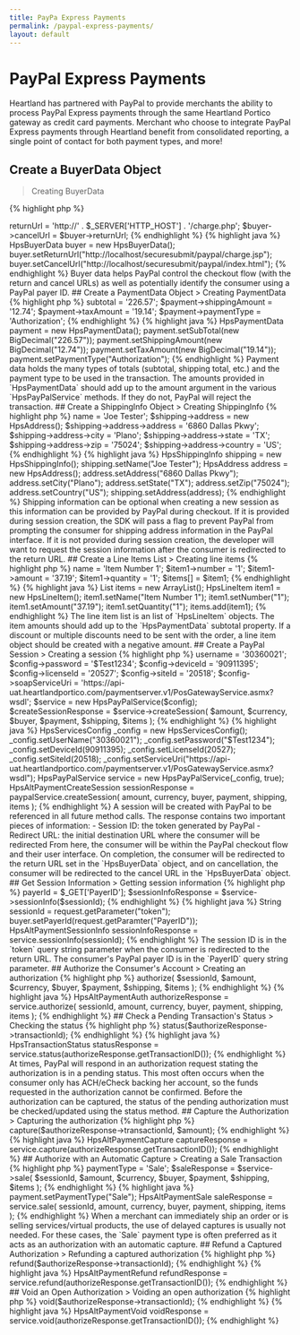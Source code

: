 ```yaml
---
title: PayPa Express Payments
permalink: /paypal-express-payments/
layout: default
---
```


# PayPal Express Payments

Heartland has partnered with PayPal to provide merchants the ability to process PayPal Express payments through the same Heartland Portico gateway as credit card payments. Merchant who choose to integrate PayPal Express payments through Heartland benefit from consolidated reporting, a single point of contact for both payment types, and more!

## Create a BuyerData Object
> Creating BuyerData

{% highlight php %}
<?php
$buyer = new HpsBuyerData();
$buyer->returnUrl = 'http://' . $_SERVER['HTTP_HOST'] . '/charge.php';
$buyer->cancelUrl = $buyer->returnUrl;
{% endhighlight %}

{% highlight java %}
HpsBuyerData buyer = new HpsBuyerData();
buyer.setReturnUrl("http://localhost/securesubmit/paypal/charge.jsp");
buyer.setCancelUrl("http://localhost/securesubmit/paypal/index.html");
{% endhighlight %}

Buyer data helps PayPal control the checkout flow (with the return and cancel URLs) as well as potentially identify the consumer using a PayPal payer ID.

## Create a PaymentData Object
> Creating PaymentData

{% highlight php %}
<?php
$payment = new HpsPaymentData();
$payment->subtotal = '226.57';
$payment->shippingAmount = '12.74';
$payment->taxAmount = '19.14';
$payment->paymentType = 'Authorization';
{% endhighlight %}

{% highlight java %}
HpsPaymentData payment = new HpsPaymentData();
payment.setSubTotal(new BigDecimal("226.57"));
payment.setShippingAmount(new BigDecimal("12.74"));
payment.setTaxAmount(new BigDecimal("19.14"));
payment.setPaymentType("Authorization");
{% endhighlight %}

Payment data holds the many types of totals (subtotal, shipping total, etc.) and the payment type to be used in the transaction. The amounts provided in `HpsPaymentData` should add up to the amount argument in the various `HpsPayPalService` methods. If they do not, PayPal will reject the transaction.

## Create a ShippingInfo Object
> Creating ShippingInfo

{% highlight php %}
<?php
$shipping = new HpsShippingInfo();
$shipping->name = 'Joe Tester';
$shipping->address = new HpsAddress();
$shipping->address->address = '6860 Dallas Pkwy';
$shipping->address->city = 'Plano';
$shipping->address->state = 'TX';
$shipping->address->zip = '75024';
$shipping->address->country = 'US';
{% endhighlight %}

{% highlight java %}
HpsShippingInfo shipping = new HpsShippingInfo();
shipping.setName("Joe Tester");
HpsAddress address = new HpsAddress();
address.setAddress("6860 Dallas Pkwy");
address.setCity("Plano");
address.setState("TX");
address.setZip("75024");
address.setCountry("US");
shipping.setAddress(address);
{% endhighlight %}

Shipping information can be optional when creating a new session as this information can be provided by PayPal during checkout. If it is provided during session creation, the SDK will pass a flag to prevent PayPal from prompting the consumer for shipping address information in the PayPal interface. If it is not provided during session creation, the developer will want to request the session information after the consumer is redirected to the return URL.

## Create a Line Items List
> Creating line items

{% highlight php %}
<?php
$items = array();

$item1 = new HpsLineItem();
$item1->name = 'Item Number 1';
$item1->number = '1';
$item1->amount = '37.19';
$item1->quantity = '1';
$items[] = $item1;
{% endhighlight %}

{% highlight java %}
List<HpsLineItem> items = new ArrayList<HpsLineItem>();
HpsLineItem item1 = new HpsLineItem();
item1.setName("Item Number 1");
item1.setNumber("1");
item1.setAmount("37.19");
item1.setQuantity("1");
items.add(item1);
{% endhighlight %}

The line item list is an list of `HpsLineItem` objects. The item amounts should add up to the `HpsPaymentData` subtotal property.

If a discount or multiple discounts need to be sent with the order, a line item object should be created with a negative amount.

## Create a PayPal Session
> Creating a session

{% highlight php %}
<?php
$config = new HpsServicesConfig();
$config->username = '30360021';
$config->password = '$Test1234';
$config->deviceId = '90911395';
$config->licenseId = '20527';
$config->siteId = '20518';
$config->soapServiceUri = 'https://api-uat.heartlandportico.com/paymentserver.v1/PosGatewayService.asmx?wsdl';

$service = new HpsPayPalService($config);
$createSessionResponse = $service->createSession(
  $amount,
  $currency,
  $buyer,
  $payment,
  $shipping,
  $items
);
{% endhighlight %}

{% highlight java %}
HpsServicesConfig _config = new HpsServicesConfig();
_config.setUserName("30360021");
_config.setPassword("$Test1234");
_config.setDeviceId(90911395);
_config.setLicenseId(20527);
_config.setSiteId(20518);
_config.setServiceUri("https://api-uat.heartlandportico.com/paymentserver.v1/PosGatewayService.asmx?wsdl");
HpsPayPalService service = new HpsPayPalService(_config, true);

HpsAltPaymentCreateSession sessionResponse = paypalService.createSession(
  amount,
  currency,
  buyer,
  payment,
  shipping,
  items
);
{% endhighlight %}

A session will be created with PayPal to be referenced in all future method calls. The response contains two important pieces of information:

- Session ID: the token generated by PayPal
- Redirect URL: the initial destination URL where the consumer will be redirected

From here, the consumer will be within the PayPal checkout flow and their user interface. On completion, the consumer will be redirected to the return URL set in the `HpsBuyerData` object, and on cancellation, the consumer will be redirected to the cancel URL in the `HpsBuyerData` object.

## Get Session Information
> Getting session information

{% highlight php %}
<?php
$sessionId = $_GET['token'];
$buyer->payerId = $_GET['PayerID'];
$sessionInfoResponse = $service->sessionInfo($sessionId);
{% endhighlight %}

{% highlight java %}
String sessionId = request.getParameter("token");
buyer.setPayerId(request.getParamter("PayerID"));
HpsAltPaymentSessionInfo sessionInfoResponse = service.sessionInfo(sessionId);
{% endhighlight %}

The session ID is in the `token` query string parameter when the consumer is redirected to the return URL. The consumer's PayPal payer ID is in the `PayerID` query string parameter.

## Authorize the Consumer's Account
> Creating an authorization

{% highlight php %}
<?php
$authorizeResponse = $service->authorize(
  $sessionId,
  $amount,
  $currency,
  $buyer,
  $payment,
  $shipping,
  $items
);
{% endhighlight %}

{% highlight java %}
HpsAltPaymentAuth authorizeResponse = service.authorize(
  sessionId,
  amount,
  currency,
  buyer,
  payment,
  shipping,
  items
);
{% endhighlight %}

## Check a Pending Transaction's Status
> Checking the status

{% highlight php %}
<?php
$statusResponse = $service->status($authorizeResponse->transactionId);
{% endhighlight %}

{% highlight java %}
HpsTransactionStatus statusResponse = service.status(authorizeResponse.getTransactionID());
{% endhighlight %}

At times, PayPal will respond in an authorization request stating the authorization is in a pending status. This most often occurs when the consumer only has ACH/eCheck backing her account, so the funds requested in the authorization cannot be confirmed. Before the authorization can be captured, the status of the pending authorization must be checked/updated using the status method.

## Capture the Authorization
> Capturing the authorization

{% highlight php %}
<?php
$captureResponse = $service->capture($authorizeResponse->transactionId, $amount);
{% endhighlight %}

{% highlight java %}
HpsAltPaymentCapture captureResponse = service.capture(authorizeResponse.getTransactionID());
{% endhighlight %}

## Authorize with an Automatic Capture
> Creating a Sale Transaction

{% highlight php %}
<?php
$payment->paymentType = 'Sale';
$saleResponse = $service->sale(
  $sessionId,
  $amount,
  $currency,
  $buyer,
  $payment,
  $shipping,
  $items
);
{% endhighlight %}

{% highlight java %}
payment.setPaymentType("Sale");
HpsAltPaymentSale saleResponse = service.sale(
  sessionId,
  amount,
  currency,
  buyer,
  payment,
  shipping,
  items
);
{% endhighlight %}

When a merchant can immediately ship an order or is selling services/virtual products, the use of delayed captures is usually not needed. For these cases, the `Sale` payment type is often preferred as it acts as an authorization with an automatic capture.

## Refund a Captured Authorization
> Refunding a captured authorization

{% highlight php %}
<?php
$refundResponse = $service->refund($authorizeResponse->transactionId);
{% endhighlight %}

{% highlight java %}
HpsAltPaymentRefund refundResponse = service.refund(authorizeResponse.getTransactionID());
{% endhighlight %}

## Void an Open Authorization
> Voiding an open authorization

{% highlight php %}
<?php
$voidResponse = $service->void($authorizeResponse->transactionId);
{% endhighlight %}

{% highlight java %}
HpsAltPaymentVoid voidResponse = service.void(authorizeResponse.getTransactionID());
{% endhighlight %}

